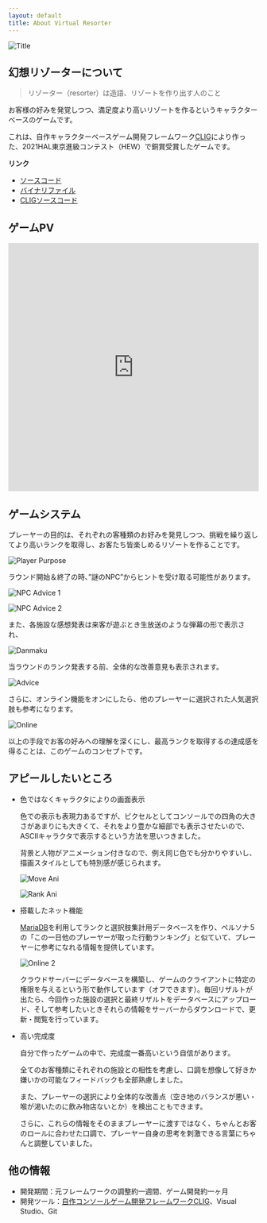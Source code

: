```yaml
---
layout: default
title: About Virtual Resorter
---
```


![Title](../../assets/resort_title.png)

## 幻想リゾーターについて

>リゾーター（resorter）は造語、リゾートを作り出す人のこと

お客様の好みを発覚しつつ、満足度より高いリゾートを作るというキャラクターベースのゲームです。

これは、自作キャラクターベースゲーム開発フレームワーク[CLIG](https://github.com/HIBICUS-CAI/CLIG)により作った、2021HAL東京進級コンテスト（HEW）で銅賞受賞したゲームです。

**リンク**

- [ソースコード](https://github.com/HIBICUS-CAI/HEW_GAME)
- [バイナリファイル](https://github.com/HIBICUS-CAI/HEW_GAME/releases/tag/v1.1.2)
- [CLIGソースコード](https://github.com/HIBICUS-CAI/CLIG)

## ゲームPV

<iframe width="100%" height="500" src="https://www.youtube.com/embed/_W7PwgBUOoA" title="YouTube video player" frameborder="0" allow="accelerometer; autoplay; clipboard-write; encrypted-media; gyroscope; picture-in-picture" allowfullscreen></iframe>

## ゲームシステム

プレーヤーの目的は、それぞれの客種類のお好みを発見しつつ、挑戦を繰り返してより高いランクを取得し、お客たち皆楽しめるリゾートを作ることです。

![Player Purpose](../../assets/resort_purpose.jpg)

ラウンド開始＆終了の時、”謎のNPC”からヒントを受け取る可能性があります。

![NPC Advice 1](../../assets/resort_npc_1.jpg)

![NPC Advice 2](../../assets/resort_npc_2.jpg)

また、各施設な感想発表は来客が遊ぶとき生放送のような弾幕の形で表示され、

![Danmaku](../../assets/resort_danmaku.jpg)

当ラウンドのランク発表する前、全体的な改善意見も表示されます。

![Advice](../../assets/resort_feedback.jpg)

さらに、オンライン機能をオンにしたら、他のプレーヤーに選択された人気選択肢も参考になります。

![Online](../../assets/resort_online.jpg)

以上の手段でお客の好みへの理解を深くにし、最高ランクを取得するの達成感を得ることは、このゲームのコンセプトです。

## アピールしたいところ

- 色ではなくキャラクタによりの画面表示

    色での表示も表現力あるですが、ピクセルとしてコンソールでの四角の大きさがあまりにも大きくて、それをより豊かな細部でも表示させたいので、ASCIIキャラクタで表示するという方法を思いつきました。

    背景と人物がアニメーション付きなので、例え同じ色でも分かりやすいし、描画スタイルとしても特別感が感じられます。

    ![Move Ani](../../assets/resort_move.gif)

    ![Rank Ani](../../assets/resort_rank.gif)

- 搭載したネット機能

    [MariaDB](https://mariadb.com/)を利用してランクと選択肢集計用データベースを作り、ペルソナ５の「この一日他のプレーヤーが取った行動ランキング」と似ていて、プレーヤーに参考になれる情報を提供しています。

    ![Online 2](../../assets/resort_online.jpg)

    クラウドサーバーにデータベースを構築し、ゲームのクライアントに特定の権限を与えるという形で動作しています（オフできます）。毎回リザルトが出たら、今回作った施設の選択と最終リザルトをデータベースにアップロード、そして参考したいときそれらの情報をサーバーからダウンロードで、更新・閲覧を行っています。

- 高い完成度

    自分で作ったゲームの中で、完成度一番高いという自信があります。

    全てのお客種類にそれぞれの施設との相性を考慮し、口調を想像して好きか嫌いかの可能なフィードバックも全部熟慮しました。

    また、プレーヤーの選択により全体的な改善点（空き地のバランスが悪い・喉が渇いたのに飲み物店ないとか）を検出こともできます。

    さらに、これらの情報をそのままプレーヤーに渡すではなく、ちゃんとお客のロールに合わせた口調で、プレーヤー自身の思考を刺激できる言葉にちゃんと調整していました。

## 他の情報

- 開発期間：元フレームワークの調整約一週間、ゲーム開発約一ヶ月
- 開発ツール：[自作コンソールゲーム開発フレームワークCLIG](https://github.com/HIBICUS-CAI/CLIG)、Visual Studio、Git